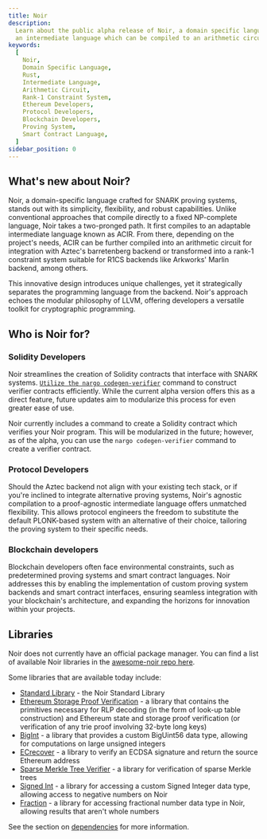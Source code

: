 ```yaml
---
title: Noir
description:
  Learn about the public alpha release of Noir, a domain specific language heavily influenced by Rust that compiles to
  an intermediate language which can be compiled to an arithmetic circuit or a rank-1 constraint system.
keywords:
  [
    Noir,
    Domain Specific Language,
    Rust,
    Intermediate Language,
    Arithmetic Circuit,
    Rank-1 Constraint System,
    Ethereum Developers,
    Protocol Developers,
    Blockchain Developers,
    Proving System,
    Smart Contract Language,
  ]
sidebar_position: 0
---
```


## What's new about Noir?

Noir, a domain-specific language crafted for SNARK proving systems, stands out with its simplicity, flexibility,
and robust capabilities. Unlike conventional approaches that compile directly to a fixed NP-complete language,
Noir takes a two-pronged path. It first compiles to an adaptable intermediate language known as ACIR. From there,
depending on the project's needs, ACIR can be further compiled into an arithmetic circuit for integration with Aztec's
barretenberg backend or transformed into a rank-1 constraint system suitable for R1CS backends like Arkworks' Marlin
backend, among others.

This innovative design introduces unique challenges, yet it strategically separates the programming language from the
backend. Noir's approach echoes the modular philosophy of LLVM, offering developers a versatile toolkit for cryptographic
programming.

## Who is Noir for?

### Solidity Developers

Noir streamlines the creation of Solidity contracts that interface with SNARK systems.
[`Utilize the nargo codegen-verifier`](./reference/nargo_commands.md#nargo-codegen-verifier) command to construct verifier
contracts efficiently. While the current alpha version offers this as a direct feature, future updates aim
to modularize this process for even greater ease of use.

Noir currently includes a command to create a Solidity contract which verifies your Noir program. This will be
modularized in the future; however, as of the alpha, you can use the `nargo codegen-verifier` command to create a verifier contract.

### Protocol Developers

Should the Aztec backend not align with your existing tech stack, or if you're inclined to integrate alternative
proving systems, Noir's agnostic compilation to a proof-agnostic intermediate language offers unmatched flexibility.
This allows protocol engineers the freedom to substitute the default PLONK-based system with an alternative of their
choice, tailoring the proving system to their specific needs.

### Blockchain developers

Blockchain developers often face environmental constraints, such as predetermined proving systems and smart contract
languages. Noir addresses this by enabling the implementation of custom proving system backends and smart contract
interfaces, ensuring seamless integration with your blockchain's architecture, and expanding the horizons for innovation
within your projects.

## Libraries

Noir does not currently have an official package manager. You can find a list of available Noir libraries in the
[awesome-noir repo here](https://github.com/noir-lang/awesome-noir#libraries).

Some libraries that are available today include:

- [Standard Library](https://github.com/noir-lang/noir/tree/master/noir_stdlib) - the Noir Standard Library
- [Ethereum Storage Proof Verification](https://github.com/aragonzkresearch/noir-trie-proofs) - a library that contains
  the primitives necessary for RLP decoding (in the form of look-up table construction) and Ethereum state and storage
  proof verification (or verification of any trie proof involving 32-byte long keys)
- [BigInt](https://github.com/shuklaayush/noir-bigint) - a library that provides a custom BigUint56 data type, allowing
  for computations on large unsigned integers
- [ECrecover](https://github.com/colinnielsen/ecrecover-noir/tree/main) - a library to verify an ECDSA signature and
  return the source Ethereum address
- [Sparse Merkle Tree Verifier](https://github.com/vocdoni/smtverifier-noir/tree/main) - a library for verification of
  sparse Merkle trees
- [Signed Int](https://github.com/resurgencelabs/signed_int) - a library for accessing a custom Signed Integer data
  type, allowing access to negative numbers on Noir
- [Fraction](https://github.com/resurgencelabs/fraction) - a library for accessing fractional number data type in Noir,
  allowing results that aren't whole numbers

See the section on [dependencies](noir/modules_packages_crates/dependencies.md) for more information.
